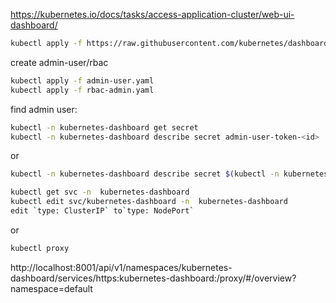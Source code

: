 https://kubernetes.io/docs/tasks/access-application-cluster/web-ui-dashboard/

```sh
kubectl apply -f https://raw.githubusercontent.com/kubernetes/dashboard/v2.5.0/aio/deploy/recommended.yaml
```

create admin-user/rbac

```sh
kubectl apply -f admin-user.yaml
kubectl apply -f rbac-admin.yaml
```

find admin user:
```sh
kubectl -n kubernetes-dashboard get secret
kubectl -n kubernetes-dashboard describe secret admin-user-token-<id>
```

or
```sh
kubectl -n kubernetes-dashboard describe secret $(kubectl -n kubernetes-dashboard get secret  -o jsonpath='{.items[0].metadata.name}')
```

```sh
kubectl get svc -n  kubernetes-dashboard
kubectl edit svc/kubernetes-dashboard -n  kubernetes-dashboard
edit `type: ClusterIP` to`type: NodePort`
```
or

```sh
kubectl proxy
```
http://localhost:8001/api/v1/namespaces/kubernetes-dashboard/services/https:kubernetes-dashboard:/proxy/#/overview?namespace=default

